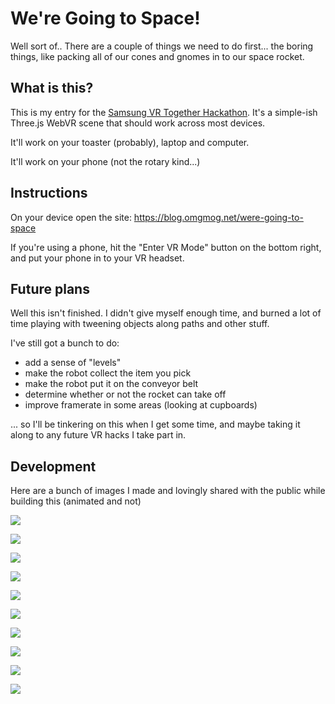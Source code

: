 # We're Going to Space!

Well sort of.. There are a couple of things we need to do first... the boring things, like packing all of our cones and gnomes in to our space rocket.

## What is this?

This is my entry for the [Samsung VR Together Hackathon](https://medium.com/samsung-internet-dev/virtual-hackathon-lets-make-vr-together-53f629552764). It's a simple-ish Three.js WebVR scene that should work across most devices.

It'll work on your toaster (probably), laptop and computer. 

It'll work on your phone (not the rotary kind...)

## Instructions
On your device open the site: https://blog.omgmog.net/were-going-to-space

If you're using a phone, hit the "Enter VR Mode" button on the bottom right, and put your phone in to your VR headset.

## Future plans

Well this isn't finished. I didn't give myself enough time, and burned a lot of time playing with tweening objects along paths and other stuff.

I've still got a bunch to do:

- add a sense of "levels"
- make the robot collect the item you pick
- make the robot put it on the conveyor belt
- determine whether or not the rocket can take off
- improve framerate in some areas (looking at cupboards)


... so I'll be tinkering on this when I get some time, and maybe taking it along to any future VR hacks I take part in.


## Development

Here are a bunch of images I made and lovingly shared with the public while building this (animated and not)

![](https://i.imgur.com/NZmzwPP.png)

![](https://i.imgur.com/galgVcm.png)

![](https://i.imgur.com/KoHuvtd.png)

![](https://media.giphy.com/media/l0Iy001in67YT7DwI/giphy.gif)

![](https://media.giphy.com/media/3og0IUnHoyVpsfxgQ0/giphy.gif)

![](https://i.imgur.com/koCgbAW.png)

![](https://i.imgur.com/iapeCeX.png)

![](https://media.giphy.com/media/xUPGchuU7G0Y327Mfm/giphy.gif)

![](https://media.giphy.com/media/l0IynOHsHHPatk0Ew/giphy.gif)

![](https://media.giphy.com/media/l4FGAnKiTzce6ZO48/giphy.gif)